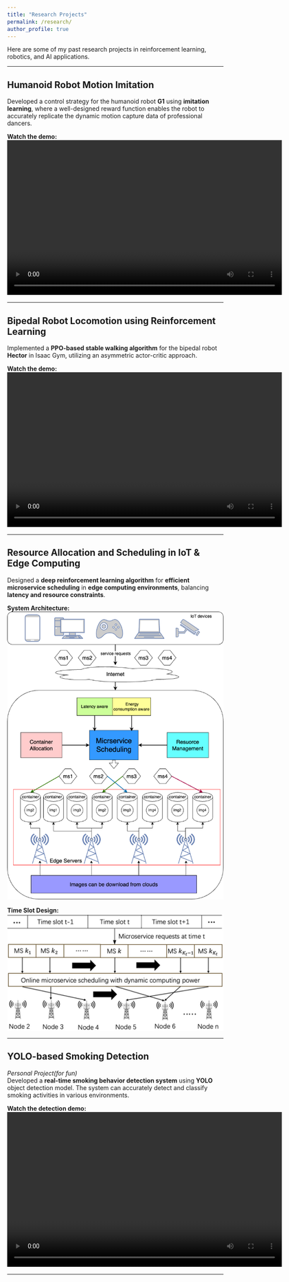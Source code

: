```yaml
---
title: "Research Projects"
permalink: /research/
author_profile: true
---
```


Here are some of my past research projects in reinforcement learning, robotics, and AI applications.

---

## **Humanoid Robot Motion Imitation**
Developed a control strategy for the humanoid robot **G1** using **imitation learning**, where a well-designed reward function enables the robot to accurately replicate the dynamic motion capture data of professional dancers.



**Watch the demo:**
<video width="640" height="360" controls>
  <source src="/assets/videos/humanoid.mp4" type="video/mp4">
  Your browser does not support the video tag.
</video>

---

## **Bipedal Robot Locomotion using Reinforcement Learning**  
Implemented a **PPO-based stable walking algorithm** for the bipedal robot **Hector** in Isaac Gym, utilizing an asymmetric actor-critic approach.


**Watch the demo:**
<video width="640" height="360" controls>
  <source src="/assets/videos/bipedal.mp4" type="video/mp4">
  Your browser does not support the video tag.
</video>

---

## **Resource Allocation and Scheduling in IoT & Edge Computing**  
Designed a **deep reinforcement learning algorithm** for **efficient microservice scheduling** in **edge computing environments**, balancing **latency and resource constraints**.

**System Architecture:**
![IoT Resource Scheduling - System Architecture](/assets/images/MSN_system.png)

**Time Slot Design:**
![IoT Resource Scheduling - Time Slot Optimization](/assets/images/MSN_timeslot.jpg)

---

## **YOLO-based Smoking Detection**
*Personal Project(for fun)*  
Developed a **real-time smoking behavior detection system** using **YOLO** object detection model. The system can accurately detect and classify smoking activities in various environments.

**Watch the detection demo:**
<video width="640" height="360" controls>
  <source src="/assets/videos/smoke.mp4" type="video/mp4">
  Your browser does not support the video tag.
</video>

---

